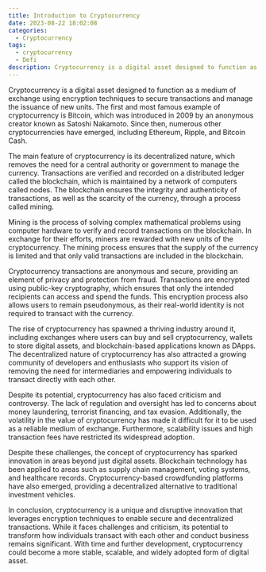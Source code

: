 ```yaml
---
title: Introduction to Cryptocurrency
date: 2023-08-22 18:02:08
categories:
  - Cryptocurrency
tags:
  - cryptocurrency
  - Defi
description: Cryptocurrency is a digital asset designed to function as a medium of exchange using encryption techniques to secure transactions and manage the issuance of new units. The first and most famous example of cryptocurrency is Bitcoin, which was introduced in 2009 by an anonymous creator known as Satoshi Nakamoto. Since then, numerous other cryptocurrencies have emerged, including Ethereum, Ripple, and Bitcoin Cash
---
```


Cryptocurrency is a digital asset designed to function as a medium of exchange using encryption techniques to secure transactions and manage the issuance of new units. The first and most famous example of cryptocurrency is Bitcoin, which was introduced in 2009 by an anonymous creator known as Satoshi Nakamoto. Since then, numerous other cryptocurrencies have emerged, including Ethereum, Ripple, and Bitcoin Cash.

The main feature of cryptocurrency is its decentralized nature, which removes the need for a central authority or government to manage the currency. Transactions are verified and recorded on a distributed ledger called the blockchain, which is maintained by a network of computers called nodes. The blockchain ensures the integrity and authenticity of transactions, as well as the scarcity of the currency, through a process called mining.

Mining is the process of solving complex mathematical problems using computer hardware to verify and record transactions on the blockchain. In exchange for their efforts, miners are rewarded with new units of the cryptocurrency. The mining process ensures that the supply of the currency is limited and that only valid transactions are included in the blockchain.

Cryptocurrency transactions are anonymous and secure, providing an element of privacy and protection from fraud. Transactions are encrypted using public-key cryptography, which ensures that only the intended recipients can access and spend the funds. This encryption process also allows users to remain pseudonymous, as their real-world identity is not required to transact with the currency.

The rise of cryptocurrency has spawned a thriving industry around it, including exchanges where users can buy and sell cryptocurrency, wallets to store digital assets, and blockchain-based applications known as DApps. The decentralized nature of cryptocurrency has also attracted a growing community of developers and enthusiasts who support its vision of removing the need for intermediaries and empowering individuals to transact directly with each other.

Despite its potential, cryptocurrency has also faced criticism and controversy. The lack of regulation and oversight has led to concerns about money laundering, terrorist financing, and tax evasion. Additionally, the volatility in the value of cryptocurrency has made it difficult for it to be used as a reliable medium of exchange. Furthermore, scalability issues and high transaction fees have restricted its widespread adoption.

Despite these challenges, the concept of cryptocurrency has sparked innovation in areas beyond just digital assets. Blockchain technology has been applied to areas such as supply chain management, voting systems, and healthcare records. Cryptocurrency-based crowdfunding platforms have also emerged, providing a decentralized alternative to traditional investment vehicles.

In conclusion, cryptocurrency is a unique and disruptive innovation that leverages encryption techniques to enable secure and decentralized transactions. While it faces challenges and criticism, its potential to transform how individuals transact with each other and conduct business remains significant. With time and further development, cryptocurrency could become a more stable, scalable, and widely adopted form of digital asset.